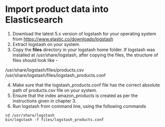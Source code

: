 # Import product data into Elasticsearch

1. Download the latest 5.x version of logstash for your operating system from https://www.elastic.co/downloads/logstash
2. Extract logstash on your system.
3. Copy the <b>files</b> directory in your logstash home folder. If logstash was installed at /usr/share/logstash, after copying the files, the structure of files should look like -

/usr/share/logstash/files/products.csv
/usr/share/logstash/files/logstash_products.conf

4. Make sure that the logstash_products.conf file has the correct absolute path of products.csv file on your system.
5. Ensure that the index amazon_products is created as per the instructions given in chapter 3.
6. Run logstash from command line, using the following commands

```shell
cd /usr/share/logstash
bin/logstash -f files/logstash_products.conf
```


